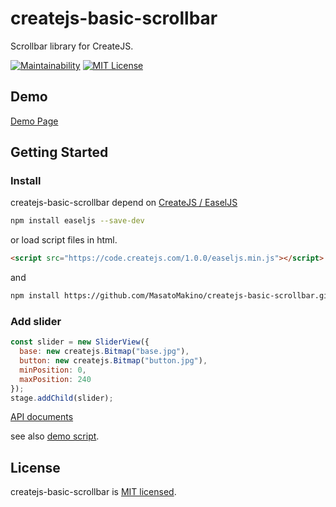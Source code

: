 # createjs-basic-scrollbar

Scrollbar library for CreateJS.

[![Maintainability](https://api.codeclimate.com/v1/badges/cad7f4840c95696dd163/maintainability)](https://codeclimate.com/github/MasatoMakino/createjs-basic-scrollbar/maintainability)
[![MIT License](http://img.shields.io/badge/license-MIT-blue.svg?style=flat)](LICENSE)

## Demo

[Demo Page](https://masatomakino.github.io/createjs-basic-scrollbar/demo/)

## Getting Started

### Install

createjs-basic-scrollbar depend on [CreateJS / EaselJS](https://github.com/CreateJS/EaselJS)

```bash
npm install easeljs --save-dev
```

or load script files in html.

```html
<script src="https://code.createjs.com/1.0.0/easeljs.min.js"></script>
```

and

```bash
npm install https://github.com/MasatoMakino/createjs-basic-scrollbar.git --save-dev
```

### Add slider

```js
const slider = new SliderView({
  base: new createjs.Bitmap("base.jpg"),
  button: new createjs.Bitmap("button.jpg"),
  minPosition: 0,
  maxPosition: 240
});
stage.addChild(slider);
```

[API documents](https://masatomakino.github.io/createjs-basic-scrollbar/api/)

see also [demo script](https://masatomakino.github.io/createjs-basic-scrollbar/demo/main.js).

## License

createjs-basic-scrollbar is [MIT licensed](LICENSE).
